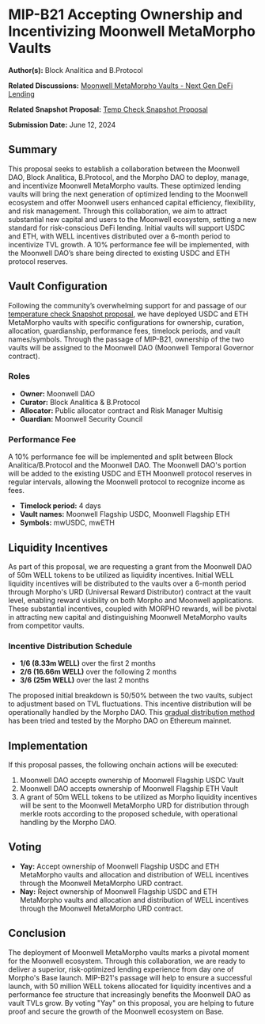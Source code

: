 # MIP-B21 Accepting Ownership and Incentivizing Moonwell MetaMorpho Vaults

**Author(s):** Block Analitica and B.Protocol

**Related Discussions:**
[Moonwell MetaMorpho Vaults - Next Gen DeFi Lending](https://forum.moonwell.fi/t/introducing-moonwell-metamorpho-vaults-next-gen-defi-lending/960)

**Related Snapshot Proposal:**
[Temp Check Snapshot Proposal](https://snapshot.moonwell.fi/#/proposal/0x8d297b61bdc0361c3ff9d26f591b2758c7d6c821b61ee98788b51927cb613051)

**Submission Date:** June 12, 2024

## Summary

This proposal seeks to establish a collaboration between the Moonwell DAO, Block Analitica, B.Protocol, and the Morpho
DAO to deploy, manage, and incentivize Moonwell MetaMorpho vaults. These optimized lending vaults will bring the next
generation of optimized lending to the Moonwell ecosystem and offer Moonwell users enhanced capital efficiency,
flexibility, and risk management. Through this collaboration, we aim to attract substantial new capital and users to the
Moonwell ecosystem, setting a new standard for risk-conscious DeFi lending. Initial vaults will support USDC and ETH,
with WELL incentives distributed over a 6-month period to incentivize TVL growth. A 10% performance fee will be
implemented, with the Moonwell DAO’s share being directed to existing USDC and ETH protocol reserves.

## Vault Configuration

Following the community’s overwhelming support for and passage of our
[temperature check Snapshot proposal](https://snapshot.moonwell.fi/#/proposal/0x8d297b61bdc0361c3ff9d26f591b2758c7d6c821b61ee98788b51927cb613051),
we have deployed USDC and ETH MetaMorpho vaults with specific configurations for ownership, curation, allocation,
guardianship, performance fees, timelock periods, and vault names/symbols. Through the passage of MIP-B21, ownership of
the two vaults will be assigned to the Moonwell DAO (Moonwell Temporal Governor contract).

### Roles

-   **Owner:** Moonwell DAO
-   **Curator:** Block Analitica & B.Protocol
-   **Allocator:** Public allocator contract and Risk Manager Multisig
-   **Guardian:** Moonwell Security Council

### Performance Fee

A 10% performance fee will be implemented and split between Block Analitica/B.Protocol and the Moonwell DAO. The
Moonwell DAO's portion will be added to the existing USDC and ETH Moonwell protocol reserves in regular intervals,
allowing the Moonwell protocol to recognize income as fees.

-   **Timelock period:** 4 days
-   **Vault names:** Moonwell Flagship USDC, Moonwell Flagship ETH
-   **Symbols:** mwUSDC, mwETH

## Liquidity Incentives

As part of this proposal, we are requesting a grant from the Moonwell DAO of 50m WELL tokens to be utilized as liquidity
incentives. Initial WELL liquidity incentives will be distributed to the vaults over a 6-month period through Morpho's
URD (Universal Reward Distributor) contract at the vault level, enabling reward visibility on both Morpho and Moonwell
applications. These substantial incentives, coupled with MORPHO rewards, will be pivotal in attracting new capital and
distinguishing Moonwell MetaMorpho vaults from competitor vaults.

### Incentive Distribution Schedule

-   **1/6 (8.33m WELL)** over the first 2 months
-   **2/6 (16.66m WELL)** over the following 2 months
-   **3/6 (25m WELL)** over the last 2 months

The proposed initial breakdown is 50/50% between the two vaults, subject to adjustment based on TVL fluctuations. This
incentive distribution will be operationally handled by the Morpho DAO. This
[gradual distribution method](https://forum.morpho.org/t/standard-method-for-distributing-incentives-on-morpho-blue-markets/412)
has been tried and tested by the Morpho DAO on Ethereum mainnet.

## Implementation

If this proposal passes, the following onchain actions will be executed:

1. Moonwell DAO accepts ownership of Moonwell Flagship USDC Vault
2. Moonwell DAO accepts ownership of Moonwell Flagship ETH Vault
3. A grant of 50m WELL tokens to be utilized as Morpho liquidity incentives will be sent to the Moonwell MetaMorpho URD
   for distribution through merkle roots according to the proposed schedule, with operational handling by the Morpho
   DAO.

## Voting

-   **Yay:** Accept ownership of Moonwell Flagship USDC and ETH MetaMorpho vaults and allocation and distribution of
    WELL incentives through the Moonwell MetaMorpho URD contract.
-   **Nay:** Reject ownership of Moonwell Flagship USDC and ETH MetaMorpho vaults and allocation and distribution of
    WELL incentives through the Moonwell MetaMorpho URD contract.

## Conclusion

The deployment of Moonwell MetaMorpho vaults marks a pivotal moment for the Moonwell ecosystem. Through this
collaboration, we are ready to deliver a superior, risk-optimized lending experience from day one of Morpho's Base
launch. MIP-B21's passage will help to ensure a successful launch, with 50 million WELL tokens allocated for liquidity
incentives and a performance fee structure that increasingly benefits the Moonwell DAO as vault TVLs grow. By voting
"Yay" on this proposal, you are helping to future proof and secure the growth of the Moonwell ecosystem on Base.
